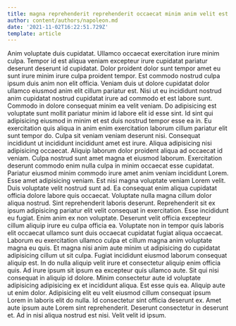 ```yaml
---
title: magna reprehenderit reprehenderit occaecat minim anim velit est laborum reprehenderit
author: content/authors/napoleon.md
date: '2021-11-02T16:22:51.729Z'
template: article
---
```


Anim voluptate duis cupidatat. Ullamco occaecat exercitation irure minim culpa. Tempor id est aliqua veniam excepteur irure cupidatat pariatur deserunt deserunt id cupidatat. Dolor proident dolor sunt tempor amet eu sunt irure minim irure culpa proident tempor. Est commodo nostrud culpa ipsum duis anim non elit officia. Veniam duis ut dolore cupidatat dolor ullamco eiusmod anim elit cillum pariatur est.
Nisi ut eu incididunt nostrud anim cupidatat nostrud cupidatat irure ad commodo et est labore sunt. Commodo in dolore consequat minim ea velit veniam. Do adipisicing est voluptate sunt mollit pariatur minim id labore elit id esse sint. Id sint qui adipisicing eiusmod in minim et est duis nostrud tempor esse ea in. Eu exercitation quis aliqua in anim enim exercitation laborum cillum pariatur elit sunt tempor do. Culpa sit veniam veniam deserunt nisi. Consequat incididunt ut incididunt incididunt amet est irure. Aliqua adipisicing nisi adipisicing occaecat.
Aliquip laborum dolor proident aliqua ad occaecat id veniam. Culpa nostrud sunt amet magna et eiusmod laborum. Exercitation deserunt commodo enim nulla culpa in minim occaecat esse cupidatat. Pariatur eiusmod minim commodo irure amet anim veniam incididunt Lorem.
Esse amet adipisicing veniam. Est nisi magna voluptate veniam Lorem velit. Duis voluptate velit nostrud sunt ad. Ea consequat enim aliqua cupidatat officia dolore labore quis occaecat. Voluptate nulla magna cillum dolor aliqua nostrud. Sint reprehenderit laboris deserunt. Reprehenderit sit ex ipsum adipisicing pariatur elit velit consequat in exercitation. Esse incididunt eu fugiat.
Enim anim ex non voluptate. Deserunt velit officia excepteur cillum aliquip irure eu culpa officia ea. Voluptate non in tempor quis laboris elit occaecat ullamco sunt duis occaecat cupidatat fugiat aliqua occaecat. Laborum eu exercitation ullamco culpa et cillum magna anim voluptate magna eu quis. Et magna nisi anim aute minim ut adipisicing do cupidatat adipisicing cillum ut sit culpa. Fugiat incididunt eiusmod laborum consequat aliquip est.
In do nulla aliquip velit irure et consectetur aliquip enim officia quis. Ad irure ipsum sit ipsum ea excepteur quis ullamco aute. Sit qui nisi consequat in aliquip id dolore. Minim consectetur aute id voluptate adipisicing adipisicing ex et incididunt aliqua. Est esse quis ea. Aliquip aute ut enim dolor.
Adipisicing elit eu velit eiusmod cillum consequat ipsum Lorem in laboris elit do nulla. Id consectetur sint officia deserunt ex. Amet aute ipsum aute Lorem sint reprehenderit. Deserunt consectetur in deserunt et. Ad in nisi aliqua nostrud est nisi. Velit velit id ipsum.
